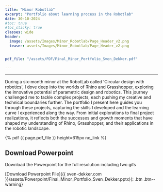 ```yaml
---
title: "Minor Robotlab"
excerpt: "Portfolio about learning process in the Robotlab"
date: 30-10-2024
#toc: true
#toc_sticky: true
classes: wide
header:
  image: /assets/Images/Minor_Robotlab/Page_Header_v2.png
  teaser: assets/Images/Minor_Robotlab/Page_Header_v2.png


pdf_file: "/assets/PDF/Final_Minor_Portfolio_Sven_Dekker.pdf"

---
```

---
During a six-month minor at the RobotLab called 'Circular design with robotics', I dove deep into the worlds of Rhino and Grasshopper, exploring the innovative potential of parametric design and robotics. This journey challenged me to tackle complex projects, each pushing my creative and technical boundaries further. The portfolio I present here guides you through these projects, capturing the skills I developed and the learning curve I experienced along the way. From initial explorations to final project realizations, it reflects both the successes and growth moments that have shaped my understanding of Rhino, Grasshopper, and their applications in the robotic landscape.

{% pdf {{ page.pdf_file }} height=615px no_link %}

## Download Powerpoint
Download the Powerpoint for the full resolution including two gifs  

[Download Powerpoint File]({{ sven-dekker.com }}/assets/Powerpoint/Final_Minor_Portfolio_Sven_Dekker.pptx){: .btn .btn--warning}